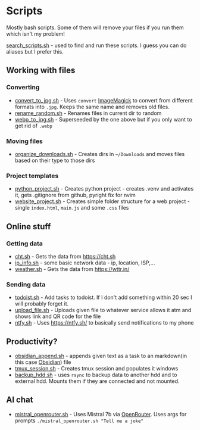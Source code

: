 # Scripts
Mostly bash scripts.
Some of them will remove your files if you run them which isn't my problem!

[search_scripts.sh](search_scripts.sh) - used to find and run these scripts. I guess you can do aliases but I prefer this.

## Working with files
### Converting
- [convert_to_jpg.sh](convert_to_jpg.sh) - Uses `convert` [ImageMagick](https://imagemagick.org/script/convert.php) to convert from different formats into `.jpg`. Keeps the same name and removes old files.
- [rename_random.sh](rename_random.sh) - Renames files in current dir to random
- [webp_to_jpg.sh](webp_to_jpg.sh) - Superseeded by the one above but if you only want to get rid of `.webp`

### Moving files
- [organize_downloads.sh](organize_downloads.sh) - Creates dirs in `~/Downloads` and moves files based on their type to those dirs

### Project templates
- [python_project.sh](python_project.sh) - Creates python project - creates .venv and activates it, gets .gitignore from github, pyright fix for nvim
- [website_project.sh](website_project.sh) - Creates simple folder structure for a web project - single `index.html`, `main.js` and some `.css` files

## Online stuff
### Getting data
- [cht.sh](cht.sh) - Gets the data from https://cht.sh
- [ip_info.sh](ip_info.sh) - some basic network data - ip, location, ISP,...
- [weather.sh](weather.sh) - Gets the data from https://wttr.in/

### Sending data
- [todoist.sh](todoist.sh) - Add tasks to todoist. If I don't add something within 20 sec I will probably forget it.
- [upload_file.sh](upload_file.sh) - Uploads given file to whatever service allows it atm and shows link and QR code for the file
- [ntfy.sh](ntfy.sh) - Uses https://ntfy.sh/ to basically send notifications to my phone 

## Productivity?
- [obsidian_append.sh](obsidian_append.sh) - appends given text as a task to an markdown(in this case [Obsidian](https://obsidian.md/)) file
- [tmux_session.sh](tmux_session.sh) - Creates tmux session and populates it windows
- [backup_hdd.sh](backup_hdd.sh) - uses `rsync` to backup data to another hdd and to external hdd. Mounts them if they are connected and not mounted.

## AI chat
- [mistral_openrouter.sh](mistral_openrouter.sh) - Uses Mistral 7b via [OpenRouter](https://openrouter.ai/). Uses args for prompts `./mistral_openrouter.sh "Tell me a joke"`

